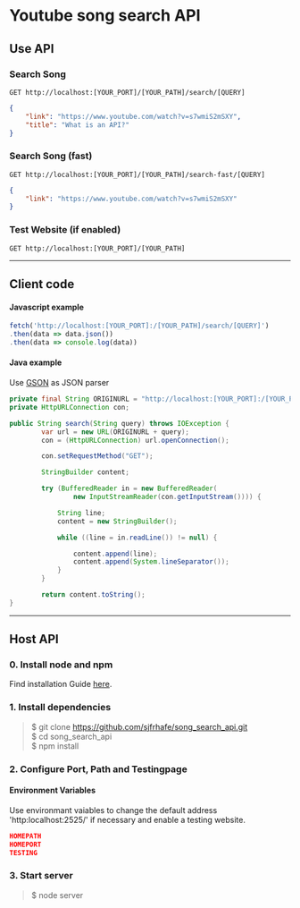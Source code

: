 # Youtube song search API

## Use API
### Search Song
```
GET http://localhost:[YOUR_PORT]/[YOUR_PATH]/search/[QUERY]
```
```json
{
    "link": "https://www.youtube.com/watch?v=s7wmiS2mSXY",
    "title": "What is an API?"
}
```
### Search Song (fast)
```
GET http://localhost:[YOUR_PORT]/[YOUR_PATH]/search-fast/[QUERY]
```
```json
{
    "link": "https://www.youtube.com/watch?v=s7wmiS2mSXY"
}
```
### Test Website (if enabled)
```
GET http://localhost:[YOUR_PORT]/[YOUR_PATH]
```
<hr>

## Client code
#### Javascript example
```javascript
fetch('http://localhost:[YOUR_PORT]:/[YOUR_PATH]/search/[QUERY]')
.then(data => data.json())
.then(data => console.log(data))
```

#### Java example
Use [GSON](https://github.com/google/gson) as JSON parser
```java
private final String ORIGINURL = "http://localhost:[YOUR_PORT]:/[YOUR_PATH]/search/[QUERY]";
private HttpURLConnection con;

public String search(String query) throws IOException {
        var url = new URL(ORIGINURL + query);
        con = (HttpURLConnection) url.openConnection();

        con.setRequestMethod("GET");

        StringBuilder content;

        try (BufferedReader in = new BufferedReader(
                new InputStreamReader(con.getInputStream()))) {

            String line;
            content = new StringBuilder();

            while ((line = in.readLine()) != null) {

                content.append(line);
                content.append(System.lineSeparator());
            }
        }

        return content.toString();
}
```

<hr>

## Host API
### 0. Install node and npm
Find installation Guide [here](https://docs.npmjs.com/downloading-and-installing-node-js-and-npm).
### 1. Install dependencies
>$ git clone https://github.com/sjfrhafe/song_search_api.git<br>
$ cd song_search_api<br>
$ npm install
### 2. Configure Port, Path and Testingpage
#### Environment Variables
Use environmant vaiables to change the default address 'http:localhost:2525/' if necessary and enable a testing website.
```json
HOMEPATH
HOMEPORT
TESTING
```
### 3. Start server
>$ node server
